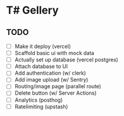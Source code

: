 # T# Gellery

## TODO

- [ ] Make it deploy (vercel)
- [ ] Scaffold basic ui with mock data
- [ ] Actually set up database (vercel postgres)
- [ ] Attach database to UI
- [ ] Add authentication (w/ clerk)
- [ ] Add image upload (w/ Sentry)
- [ ] Routing/image page (parallel route)
- [ ] Delete button (w/ Server Actions)
- [ ] Analytics (posthog)
- [ ] Ratelimiting (upstash)